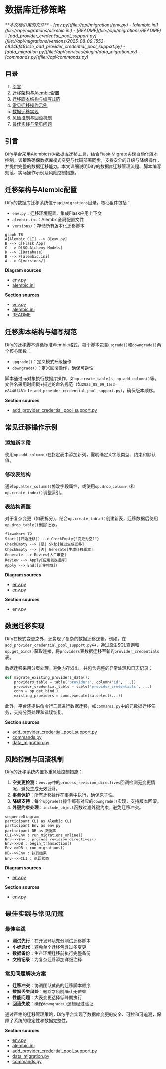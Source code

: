 # 数据库迁移策略

<cite>
**本文档引用的文件**
- [env.py](file://api/migrations/env.py)
- [alembic.ini](file://api/migrations/alembic.ini)
- [README](file://api/migrations/README)
- [add_provider_credential_pool_support.py](file://api/migrations/versions/2025_08_09_1553-e8446f481c1e_add_provider_credential_pool_support.py)
- [data_migration.py](file://api/services/plugin/data_migration.py)
- [commands.py](file://api/commands.py)
</cite>

## 目录
1. [引言](#引言)
2. [迁移架构与Alembic配置](#迁移架构与alembic配置)
3. [迁移脚本结构与编写规范](#迁移脚本结构与编写规范)
4. [常见迁移操作示例](#常见迁移操作示例)
5. [数据迁移实现](#数据迁移实现)
6. [风险控制与回滚机制](#风险控制与回滚机制)
7. [最佳实践与常见问题](#最佳实践与常见问题)

## 引言
Dify平台采用Alembic作为数据库迁移工具，结合Flask-Migrate实现自动化版本控制。该策略确保数据库模式变更与代码部署同步，支持安全的升级与降级操作，并提供完整的数据迁移能力。本文详细说明Dify的数据库迁移管理流程、脚本编写规范、实际操作示例及风险控制措施。

## 迁移架构与Alembic配置

Dify的数据库迁移系统位于`api/migrations`目录，核心组件包括：

- `env.py`：迁移环境配置，集成Flask应用上下文
- `alembic.ini`：Alembic全局配置文件
- `versions/`：存储所有版本化迁移脚本

```mermaid
graph TB
A[Alembic CLI] --> B[env.py]
B --> C[Flask App]
C --> D[SQLAlchemy Models]
D --> E[Database]
B --> F[alembic.ini]
A --> G[versions/]
```

**Diagram sources**
- [env.py](file://api/migrations/env.py)
- [alembic.ini](file://api/migrations/alembic.ini)

**Section sources**
- [env.py](file://api/migrations/env.py#L1-L110)
- [alembic.ini](file://api/migrations/alembic.ini#L1-L50)
- [README](file://api/migrations/README#L1-L3)

## 迁移脚本结构与编写规范

Dify的迁移脚本遵循标准Alembic格式，每个脚本包含`upgrade()`和`downgrade()`两个核心函数：

- `upgrade()`：定义模式升级操作
- `downgrade()`：定义回滚操作，确保可逆性

脚本通过`op`对象执行数据库操作，如`op.create_table()`、`op.add_column()`等。文件名采用时间戳+描述的命名规范（如`2025_08_09_1553-e8446f481c1e_add_provider_credential_pool_support.py`），确保版本顺序。

**Section sources**
- [add_provider_credential_pool_support.py](file://api/migrations/versions/2025_08_09_1553-e8446f481c1e_add_provider_credential_pool_support.py)

## 常见迁移操作示例

### 添加新字段
使用`op.add_column()`在指定表中添加新列，需明确定义字段类型、约束和默认值。

### 修改表结构
通过`op.alter_column()`修改字段属性，或使用`op.drop_column()`和`op.create_index()`调整索引。

### 表结构调整
对于复杂变更（如表拆分），结合`op.create_table()`创建新表，迁移数据后使用`op.drop_table()`删除旧表。

```mermaid
flowchart TD
Start([开始迁移]) --> CheckEmpty{"变更为空?"}
CheckEmpty --> |是| Skip[跳过生成迁移]
CheckEmpty --> |否| Generate[生成迁移脚本]
Generate --> Review[人工审查]
Review --> Apply[应用到数据库]
Apply --> End([迁移完成])
```

**Diagram sources**
- [env.py](file://api/migrations/env.py#L45-L87)
- [env.py](file://api/migrations/env.py#L85-L109)

**Section sources**
- [env.py](file://api/migrations/env.py#L45-L109)

## 数据迁移实现

Dify在模式变更之外，还实现了复杂的数据迁移逻辑。例如，在`add_provider_credential_pool_support.py`中，通过原生SQL查询和`op.get_bind()`获取连接，将`providers`表数据迁移至新的`provider_credentials`表。

数据迁移采用分页处理，避免内存溢出，并包含完整的异常处理和日志记录：

```python
def migrate_existing_providers_data():
    providers_table = table('providers', column('id', ...))
    provider_credential_table = table('provider_credentials', ...)
    conn = op.get_bind()
    existing_providers = conn.execute(sa.select(...))
```

此外，平台还提供命令行工具进行数据迁移，如`commands.py`中的元数据迁移任务，支持分页处理和错误恢复。

**Section sources**
- [add_provider_credential_pool_support.py](file://api/migrations/versions/2025_08_09_1553-e8446f481c1e_add_provider_credential_pool_support.py#L58-L91)
- [commands.py](file://api/commands.py#L554-L586)
- [data_migration.py](file://api/services/plugin/data_migration.py#L104-L138)

## 风险控制与回滚机制

Dify的迁移系统内置多重风险控制措施：

1. **空变更检测**：`env.py`中的`process_revision_directives`回调检测无变更情况，避免生成无效迁移。
2. **事务保护**：所有迁移操作在事务中执行，确保原子性。
3. **降级支持**：每个`upgrade()`操作都有对应的`downgrade()`实现，支持版本回滚。
4. **外键约束处理**：`include_object`函数过滤外键约束，避免迁移冲突。

```mermaid
sequenceDiagram
participant CLI as Alembic CLI
participant Env as env.py
participant DB as 数据库
CLI->>Env : run_migrations_online()
Env->>Env : process_revision_directives()
Env->>DB : begin_transaction()
Env->>DB : run_migrations()
DB-->>Env : 执行结果
Env-->>CLI : 返回状态
```

**Diagram sources**
- [env.py](file://api/migrations/env.py#L85-L109)

**Section sources**
- [env.py](file://api/migrations/env.py#L85-L109)

## 最佳实践与常见问题

### 最佳实践
- **测试先行**：在开发环境充分测试迁移脚本
- **小步迭代**：避免单个迁移包含过多变更
- **数据备份**：生产环境迁移前执行完整备份
- **文档记录**：为复杂迁移添加详细注释

### 常见问题解决方案
- **迁移冲突**：协调团队成员的迁移脚本顺序
- **数据丢失风险**：删除字段前确认无依赖
- **性能问题**：大表变更选择低峰期执行
- **回滚失败**：确保`downgrade()`逻辑经过验证

通过严格的迁移管理策略，Dify平台实现了数据库变更的安全、可控和可追溯，保障了系统的稳定性和数据完整性。

**Section sources**
- [env.py](file://api/migrations/env.py)
- [alembic.ini](file://api/migrations/alembic.ini)
- [add_provider_credential_pool_support.py](file://api/migrations/versions/2025_08_09_1553-e8446f481c1e_add_provider_credential_pool_support.py)
- [data_migration.py](file://api/services/plugin/data_migration.py)
- [commands.py](file://api/commands.py)